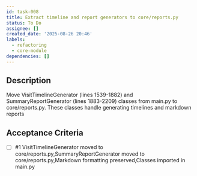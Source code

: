 ```yaml
---
id: task-008
title: Extract timeline and report generators to core/reports.py
status: To Do
assignee: []
created_date: '2025-08-26 20:46'
labels:
  - refactoring
  - core-module
dependencies: []
---
```


## Description

Move VisitTimelineGenerator (lines 1539-1882) and SummaryReportGenerator (lines 1883-2209) classes from main.py to core/reports.py. These classes handle generating timelines and markdown reports

## Acceptance Criteria
<!-- AC:BEGIN -->
- [ ] #1 VisitTimelineGenerator moved to core/reports.py,SummaryReportGenerator moved to core/reports.py,Markdown formatting preserved,Classes imported in main.py
<!-- AC:END -->
